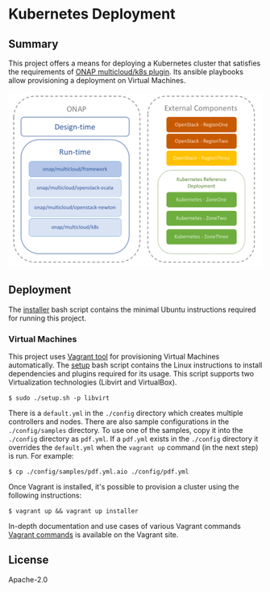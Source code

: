 # Kubernetes Deployment

## Summary

This project offers a means for deploying a Kubernetes cluster
that satisfies the requirements of [ONAP multicloud/k8s plugin][1]. Its
ansible playbooks allow provisioning a deployment on Virtual Machines.

![Diagram](../../../docs/img/diagram.png)

## Deployment

The [installer](installer.sh) bash script contains the minimal
Ubuntu instructions required for running this project.

### Virtual Machines

This project uses [Vagrant tool][2] for provisioning Virtual Machines
automatically. The [setup](setup.sh) bash script contains the
Linux instructions to install dependencies and plugins required for
its usage. This script supports two Virtualization technologies
(Libvirt and VirtualBox).

    $ sudo ./setup.sh -p libvirt

There is a `default.yml` in the `./config` directory which creates multiple controllers and nodes.
There are also sample configurations in the `./config/samples` directory.  To use one of the samples,
copy it into the `./config` directory as `pdf.yml`.  If a `pdf.yml` exists in the `./config`
directory it overrides the `default.yml` when the `vagrant up` command (in the next step) is run.
For example:

    $ cp ./config/samples/pdf.yml.aio ./config/pdf.yml

Once Vagrant is installed, it's possible to provision a cluster using
the following instructions:

    $ vagrant up && vagrant up installer

In-depth documentation and use cases of various Vagrant commands [Vagrant commands][3]
is available on the Vagrant site.

## License

Apache-2.0

[1]: https://git.onap.org/multicloud/k8s

[2]: https://www.vagrantup.com/

[3]: https://www.vagrantup.com/docs/cli/

